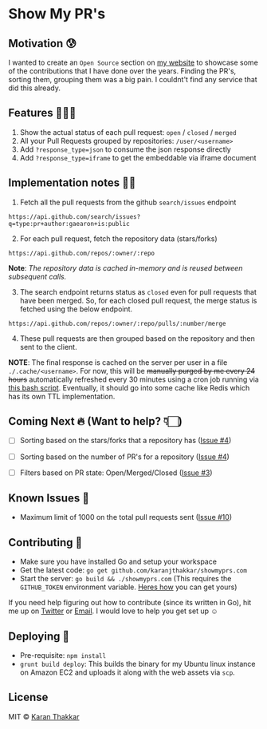 # Show My PR's

## Motivation 😰

I wanted to create an `Open Source` section on [my website](https://karanjthakkar.com) to showcase some of the contributions that I have done over the years. Finding the PR's, sorting them, grouping them was a big pain. I couldnt't find any service that did this already. 


## Features 💅🏻💥

1. Show the actual status of each pull request: `open` / `closed` / `merged`
2. All your Pull Requests grouped by repositories: `/user/<username>`
3. Add `?response_type=json` to consume the json response directly
4. Add `?response_type=iframe` to get the embeddable via iframe document


## Implementation notes 🙇🏻

1. Fetch all the pull requests from the github `search/issues` endpoint

  `https://api.github.com/search/issues?q=type:pr+author:gaearon+is:public`

2. For each pull request, fetch the repository data (stars/forks)

  `https://api.github.com/repos/:owner/:repo`

  **Note**: *The repository data is cached in-memory and is reused between subsequent calls.*

3. The search endpoint returns status as `closed` even for pull requests that have been merged. So, for each closed pull request, the merge status is fetched using the below endpoint.

  `https://api.github.com/repos/:owner/:repo/pulls/:number/merge`

4. These pull requests are then grouped based on the repository and then sent to the client.

**NOTE**: The final response is cached on the server per user in a file `./.cache/<username>`. For now, this will be ~~manually purged by me every 24 hours~~ automatically refreshed every 30 minutes using a cron job running via [this bash script](./refresh.sh). Eventually, it should go into some cache like Redis which has its own TTL implementation.


## Coming Next 🔥 (**Want to help? 👇🏻**)

- [ ] Sorting based on the stars/forks that a repository has ([Issue #4](https://github.com/karanjthakkar/showmyprs.com/issues/4))
- [ ] Sorting based on the number of PR's for a repository ([Issue #4](https://github.com/karanjthakkar/showmyprs.com/issues/4))
- [ ] Filters based on PR state: Open/Merged/Closed ([Issue #3](https://github.com/karanjthakkar/showmyprs.com/issues/3))


## Known Issues 💩

- Maximum limit of 1000 on the total pull requests sent ([Issue #10](https://github.com/karanjthakkar/showmyprs.com/issues/10))


## Contributing 👯

- Make sure you have installed Go and setup your workspace
- Get the latest code: `go get github.com/karanjthakkar/showmyprs.com`
- Start the server: `go build && ./showmyprs.com` (This requires the `GITHUB_TOKEN` environment variable. [Heres how](https://github.com/blog/1509-personal-api-tokens) you can get yours)

If you need help figuring out how to contribute (since its written in Go), hit me up on [Twitter](https://twitter.com/geekykaran) or [Email](mailto:karanjthakkar@gmail.com). I would love to help you get set up ☺️


## Deploying 🚀

- Pre-requisite: `npm install`
- `grunt build deploy`: This builds the binary for my Ubuntu linux instance on Amazon EC2 and uploads it along with the web assets via `scp`.


## License

MIT © [Karan Thakkar](https://karanjthakkar.com)
